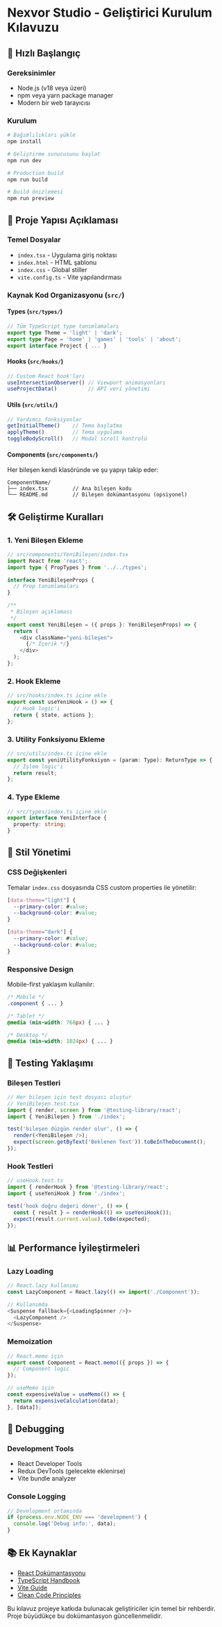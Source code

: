 # Nexvor Studio - Geliştirici Kurulum Kılavuzu

## 🚀 Hızlı Başlangıç

### Gereksinimler
- Node.js (v18 veya üzeri)
- npm veya yarn package manager
- Modern bir web tarayıcısı

### Kurulum
```bash
# Bağımlılıkları yükle
npm install

# Geliştirme sunucusunu başlat
npm run dev

# Production build
npm run build

# Build önizlemesi
npm run preview
```

## 📁 Proje Yapısı Açıklaması

### **Temel Dosyalar**
- `index.tsx` - Uygulama giriş noktası
- `index.html` - HTML şablonu
- `index.css` - Global stiller
- `vite.config.ts` - Vite yapılandırması

### **Kaynak Kod Organizasyonu** (`src/`)

#### **Types** (`src/types/`)
```typescript
// Tüm TypeScript type tanımlamaları
export type Theme = 'light' | 'dark';
export type Page = 'home' | 'games' | 'tools' | 'about';
export interface Project { ... }
```

#### **Hooks** (`src/hooks/`)
```typescript
// Custom React hook'ları
useIntersectionObserver() // Viewport animasyonları
useProjectData()          // API veri yönetimi
```

#### **Utils** (`src/utils/`)
```typescript
// Yardımcı fonksiyonlar
getInitialTheme()    // Tema başlatma
applyTheme()         // Tema uygulama
toggleBodyScroll()   // Modal scroll kontrolü
```

#### **Components** (`src/components/`)
Her bileşen kendi klasöründe ve şu yapıyı takip eder:
```
ComponentName/
├── index.tsx        // Ana bileşen kodu
└── README.md        // Bileşen dokümantasyonu (opsiyonel)
```

## 🛠️ Geliştirme Kuralları

### **1. Yeni Bileşen Ekleme**
```typescript
// src/components/YeniBileşen/index.tsx
import React from 'react';
import type { PropTypes } from '../../types';

interface YeniBileşenProps {
  // Prop tanımlamaları
}

/**
 * Bileşen açıklaması
 */
export const YeniBileşen = ({ props }: YeniBileşenProps) => {
  return (
    <div className="yeni-bileşen">
      {/* İçerik */}
    </div>
  );
};
```

### **2. Hook Ekleme**
```typescript
// src/hooks/index.ts içine ekle
export const useYeniHook = () => {
  // Hook logic'i
  return { state, actions };
};
```

### **3. Utility Fonksiyonu Ekleme**
```typescript
// src/utils/index.ts içine ekle
export const yeniUtilityFonksiyon = (param: Type): ReturnType => {
  // İşlem logic'i
  return result;
};
```

### **4. Type Ekleme**
```typescript
// src/types/index.ts içine ekle
export interface YeniInterface {
  property: string;
}
```

## 🎨 Stil Yönetimi

### **CSS Değişkenleri**
Temalar `index.css` dosyasında CSS custom properties ile yönetilir:
```css
[data-theme="light"] {
  --primary-color: #value;
  --background-color: #value;
}

[data-theme="dark"] {
  --primary-color: #value;
  --background-color: #value;
}
```

### **Responsive Design**
Mobile-first yaklaşım kullanılır:
```css
/* Mobile */
.component { ... }

/* Tablet */
@media (min-width: 768px) { ... }

/* Desktop */
@media (min-width: 1024px) { ... }
```

## 🧪 Testing Yaklaşımı

### **Bileşen Testleri**
```typescript
// Her bileşen için test dosyası oluştur
// YeniBileşen.test.tsx
import { render, screen } from '@testing-library/react';
import { YeniBileşen } from './index';

test('bileşen düzgün render olur', () => {
  render(<YeniBileşen />);
  expect(screen.getByText('Beklenen Text')).toBeInTheDocument();
});
```

### **Hook Testleri**
```typescript
// useHook.test.ts
import { renderHook } from '@testing-library/react';
import { useYeniHook } from './index';

test('hook doğru değeri döner', () => {
  const { result } = renderHook(() => useYeniHook());
  expect(result.current.value).toBe(expected);
});
```

## 📊 Performance İyileştirmeleri

### **Lazy Loading**
```typescript
// React.lazy kullanımı
const LazyComponent = React.lazy(() => import('./Component'));

// Kullanımda
<Suspense fallback={<LoadingSpinner />}>
  <LazyComponent />
</Suspense>
```

### **Memoization**
```typescript
// React.memo için
export const Component = React.memo(({ props }) => {
  // Component logic
});

// useMemo için
const expensiveValue = useMemo(() => {
  return expensiveCalculation(data);
}, [data]);
```

## 🔧 Debugging

### **Development Tools**
- React Developer Tools
- Redux DevTools (gelecekte eklenirse)
- Vite bundle analyzer

### **Console Logging**
```typescript
// Development ortamında
if (process.env.NODE_ENV === 'development') {
  console.log('Debug info:', data);
}
```

## 📚 Ek Kaynaklar

- [React Dokümantasyonu](https://react.dev)
- [TypeScript Handbook](https://www.typescriptlang.org/docs/)
- [Vite Guide](https://vitejs.dev/guide/)
- [Clean Code Principles](https://clean-code-javascript.com/)

Bu kılavuz projeye katkıda bulunacak geliştiriciler için temel bir rehberdir. Proje büyüdükçe bu dokümantasyon güncellenmelidir.
